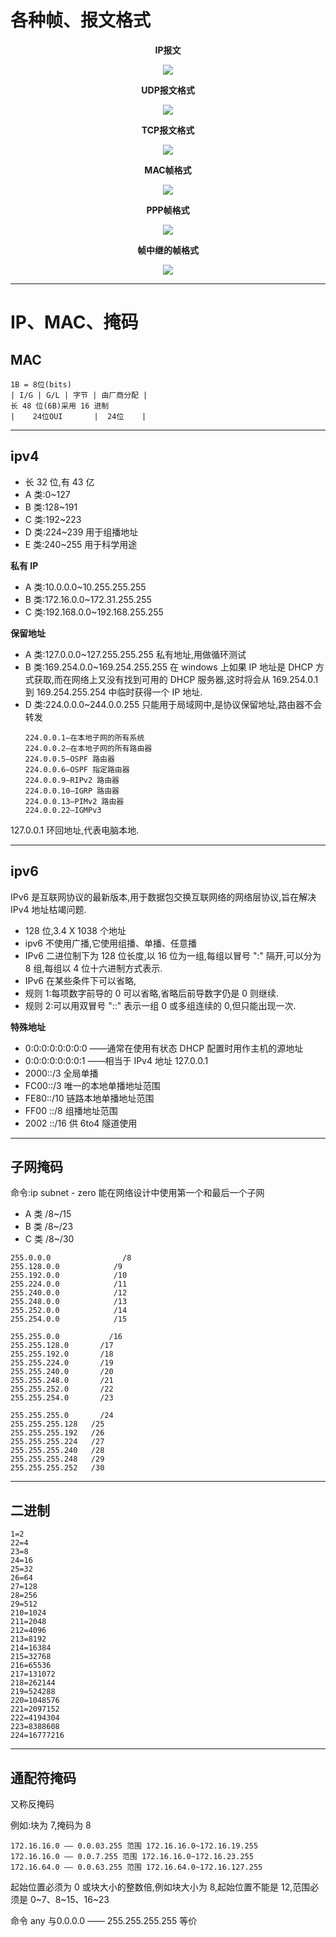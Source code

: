# 各种帧、报文格式

<p align="center"><b>IP报文</b></p>
<p align="center">
    <img src="../../../assets/img/运维/Network/0/1.jpg">
</p>

<p align="center"><b>UDP报文格式</b></p>
<p align="center">
    <img src="../../../assets/img/运维/Network/0/2.png">
</p>

<p align="center"><b>TCP报文格式</b></p>
<p align="center">
    <img src="../../../assets/img/运维/Network/0/3.jpg">
</p>

<p align="center"><b>MAC帧格式</b></p>
<p align="center">
    <img src="../../../assets/img/运维/Network/0/4.png">
</p>

<p align="center"><b>PPP帧格式</b></p>
<p align="center">
    <img src="../../../assets/img/运维/Network/0/5.png">
</p>

<p align="center"><b>帧中继的帧格式</b></p>
<p align="center">
    <img src="../../../assets/img/运维/Network/0/6.jpg">
</p>

---

# IP、MAC、掩码
## MAC

```
1B = 8位(bits)
| I/G | G/L | 字节 | 由厂商分配 |
长 48 位(6B)采用 16 进制
|    24位OUI       |  24位    |
```

---

## ipv4

- 长 32 位,有 43 亿
- A 类:0~127
- B 类:128~191
- C 类:192~223
- D 类:224~239 用于组播地址
- E 类:240~255 用于科学用途

**私有 IP**

- A 类:10.0.0.0~10.255.255.255
- B 类:172.16.0.0~172.31.255.255
- C 类:192.168.0.0~192.168.255.255

**保留地址**

- A 类:127.0.0.0~127.255.255.255 私有地址,用做循环测试
- B 类:169.254.0.0~169.254.255.255 在 windows 上如果 IP 地址是 DHCP 方式获取,而在网络上又没有找到可用的 DHCP 服务器,这时将会从 169.254.0.1 到 169.254.255.254 中临时获得一个 IP 地址.
- D 类:224.0.0.0~244.0.0.255 只能用于局域网中,是协议保留地址,路由器不会转发
    ```
    224.0.0.1–在本地子网的所有系统
    224.0.0.2–在本地子网的所有路由器
    224.0.0.5–OSPF 路由器
    224.0.0.6–OSPF 指定路由器
    224.0.0.9–RIPv2 路由器
    224.0.0.10–IGRP 路由器
    224.0.0.13–PIMv2 路由器
    224.0.0.22–IGMPv3
    ```

127.0.0.1 环回地址,代表电脑本地.

---

## ipv6

IPv6 是互联网协议的最新版本,用于数据包交换互联网络的网络层协议,旨在解决 IPv4 地址枯竭问题.

- 128 位,3.4 X 1038 个地址
- ipv6 不使用广播,它使用组播、单播、任意播
- IPv6 二进位制下为 128 位长度,以 16 位为一组,每组以冒号 ":" 隔开,可以分为 8 组,每组以 4 位十六进制方式表示.
- IPv6 在某些条件下可以省略,
- 规则 1:每项数字前导的 0 可以省略,省略后前导数字仍是 0 则继续.
- 规则 2:可以用双冒号 "::" 表示一组 0 或多组连续的 0,但只能出现一次.

**特殊地址**
- 0:0:0:0:0:0:0:0 ——通常在使用有状态 DHCP 配置时用作主机的源地址
- 0:0:0:0:0:0:0:1 ——相当于 IPv4 地址 127.0.0.1
- 2000::/3 全局单播
- FC00::/3 唯一的本地单播地址范围
- FE80::/10 链路本地单播地址范围
- FF00 ::/8 组播地址范围
- 2002 ::/16 供 6to4 隧道使用

---

## 子网掩码

命令:ip subnet - zero 能在网络设计中使用第一个和最后一个子网

- A 类 /8~/15
- B 类 /8~/23
- C 类 /8~/30

```
255.0.0.0                /8
255.128.0.0            /9
255.192.0.0            /10
255.224.0.0            /11
255.240.0.0            /12
255.248.0.0            /13
255.252.0.0            /14
255.254.0.0            /15

255.255.0.0           /16
255.255.128.0       /17
255.255.192.0       /18
255.255.224.0       /19
255.255.240.0       /20
255.255.248.0       /21
255.255.252.0       /22
255.255.254.0       /23

255.255.255.0       /24
255.255.255.128   /25
255.255.255.192   /26
255.255.255.224   /27
255.255.255.240   /28
255.255.255.248   /29
255.255.255.252   /30
```

---

## 二进制

```
1=2
22=4
23=8
24=16
25=32
26=64
27=128
28=256
29=512
210=1024
211=2048
212=4096
213=8192
214=16384
215=32768
216=65536
217=131072
218=262144
219=524288
220=1048576
221=2097152
222=4194304
223=8388608
224=16777216
```

---

## 通配符掩码

又称反掩码

例如:块为 7,掩码为 8

```
172.16.16.0 —— 0.0.03.255 范围 172.16.16.0~172.16.19.255
172.16.16.0 —— 0.0.7.255 范围 172.16.16.0~172.16.23.255
172.16.64.0 —— 0.0.63.255 范围 172.16.64.0~172.16.127.255
```
起始位置必须为 0 或块大小的整数倍,例如块大小为 8,起始位置不能是 12,范围必须是 0~7、8~15、16~23

命令 any 与0.0.0.0 —— 255.255.255.255 等价
